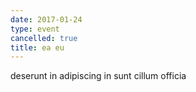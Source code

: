 ```yaml
---
date: 2017-01-24
type: event
cancelled: true
title: ea eu
---
```

deserunt in adipiscing in sunt cillum officia